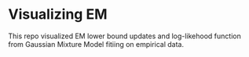 # Visualizing EM
This repo visualized EM lower bound updates and log-likehood function from Gaussian Mixture Model fitiing on empirical data.

